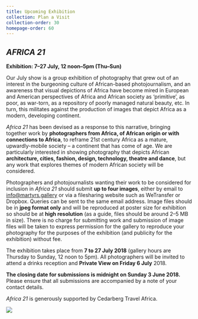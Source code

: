 ```yaml
---
title: Upcoming Exhibition
collection: Plan a Visit
collection-order: 30
homepage-order: 60
---
```


## <cite>AFRICA 21</cite>

**Exhibition: 7&ndash;27 July, 12 noon&ndash;5pm (Thu&ndash;Sun)**

Our July show is a group exhibition of photography that grew out of an interest in the burgeoning culture of African-based photojournalism, and an awareness that visual depictions of Africa have become mired in European and American perspectives of Africa and African society as &lsquo;primitive&rsquo;, as poor, as war-torn, as a repository of poorly managed natural beauty, etc. In turn, this militates against the production of images that depict Africa as a modern, developing continent.

<cite>Africa 21</cite> has been devised as a response to this narrative, bringing together work by <strong>photographers from Africa, of African origin or with connections to Africa</strong>, to reframe 21st century Africa as a mature, upwardly-mobile society &ndash; a continent that has come of age. We are particularly interested in showing photography that depicts African <strong>architecture, cities, fashion, design, technology, theatre and dance</strong>, but any work that explores themes of modern African society will be considered.

Photographers and photojournalists wanting their work to be considered for inclusion in <cite>Africa 21</cite> should submit <strong>up to four images</strong>, either by email to <a href="mailto:info@martyrs.gallery">info@martyrs.gallery</a> or via a filesharing website such as WeTransfer or Dropbox. Queries can be sent to the same email address. Image files should be in <strong>jpeg format only</strong> and will be reproduced at poster size for exhibition so should be at <strong>high resolution</strong> (as a guide, files should be around 2&ndash;5 MB in size). There is no charge for submitting work and submission of image files will be taken to express permission for the gallery to reproduce your photography for the purposes of the exhibition (and publicity for the exhibition) without fee.

The exhibition takes place from <strong>7 to 27 July 2018</strong> (gallery hours are Thursday to Sunday, 12 noon to 5pm). All photographers will be invited to attend a drinks reception and <strong>Private View on Friday 6 July</strong> 2018.

<strong>The closing date for submissions is midnight on Sunday 3 June 2018.</strong> Please ensure that all submissions are accompanied by a note of your contact details.

<cite>Africa 21</cite> is generously supported by Cedarberg Travel Africa.

<p><img src="../images/cblogo.jpg" /></p>